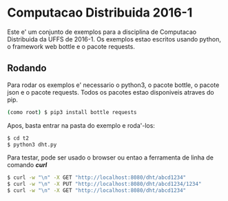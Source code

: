 # Computacao Distribuida 2016-1

Este e' um conjunto de exemplos para a disciplina de Computacao Distribuida da UFFS de 2016-1.
Os exemplos estao escritos usando python, o framework web bottle e o pacote requests.

## Rodando

Para rodar os exemplos e' necessario o python3, o pacote bottle, o pacote json e o pacote requests.
Todos os pacotes estao disponiveis atraves do pip.

```bash
(como root) $ pip3 install bottle requests
```

Apos, basta entrar na pasta do exemplo e roda'-los:

```bash
$ cd t2
$ python3 dht.py
```

Para testar, pode ser usado o browser ou entao a ferramenta de linha de comando ***curl***

```bash
$ curl -w "\n" -X GET "http://localhost:8080/dht/abcd1234"
$ curl -w "\n" -X PUT "http://localhost:8080/dht/abcd1234/1234"
$ curl -w "\n" -X GET "http://localhost:8080/dht/abcd1234"
```
